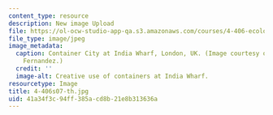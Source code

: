 ```yaml
---
content_type: resource
description: New image Upload
file: https://ol-ocw-studio-app-qa.s3.amazonaws.com/courses/4-406-ecologies-of-construction-spring-2007/41a34f3c94ff385acd8b21e8b313636a_4-406s07-th.jpg
file_type: image/jpeg
image_metadata:
  caption: Container City at India Wharf, London, UK. (Image courtesy of Prof. John
    Fernandez.)
  credit: ''
  image-alt: Creative use of containers at India Wharf.
resourcetype: Image
title: 4-406s07-th.jpg
uid: 41a34f3c-94ff-385a-cd8b-21e8b313636a
---
```

